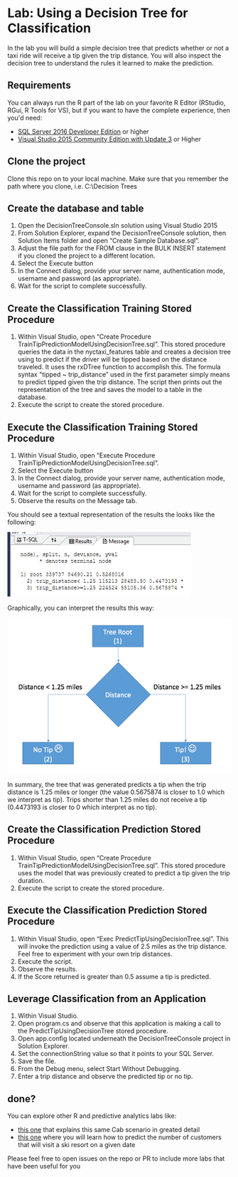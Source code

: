 # Lab: Using a Decision Tree for Classification 
 
In the lab you will build a simple decision tree that predicts whether or not a taxi ride will receive a tip given the trip distance. You will also inspect the decision tree to understand the rules it learned to make the prediction. 

## Requirements
You can always run the R part of the lab on your favorite R Editor (RStudio, RGui, R Tools for VS), but if you want to have the complete experience, then you'd need:
* [SQL Server 2016 Developer Edition](https://www.microsoft.com/en-us/sql-server/sql-server-editions-developers) or higher 
* [Visual Studio 2015 Community Edition with Update 3](http://www.visualstudio.com) or Higher 


## Clone the project
Clone this repo on to your local machine. Make sure that you remember the path where you clone, i.e. C:\Decision Trees

## Create the database and table
1.	Open the DecisionTreeConsole.sln solution using Visual Studio 2015
2.	From Solution Explorer, expand the DecisionTreeConsole solution, then Solution Items folder and open “Create Sample Database.sql”.
3.	Adjust the file path for the FROM clause in the BULK INSERT statement if you cloned the project to a different location.
4.	Select the Execute button
5.	In the Connect dialog, provide your server name, authentication mode, username and password (as appropriate).
6.	Wait for the script to complete successfully.

## Create the Classification Training Stored Procedure
1.	Within Visual Studio, open “Create Procedure TrainTipPredictionModelUsingDecisionTree.sql”. This stored procedure queries the data in the nyctaxi_features table and creates a decision tree using to predict if the driver will be tipped based on the distance traveled. It uses the rxDTree function to accomplish this. The formula syntax "tipped ~ trip_distance” used in the first parameter simply means to predict tipped given the trip distance. The script then prints out the representation of the tree and saves the model to a table in the database.
2.	Execute the script to create the stored procedure.

## Execute the Classification Training Stored Procedure
1.	Within Visual Studio, open “Execute Procedure TrainTipPredictionModelUsingDecisionTree.sql”.
2.	Select the Execute button
3.	In the Connect dialog, provide your server name, authentication mode, username and password (as appropriate).
4.	Wait for the script to complete successfully.
5.	Observe the results on the Message tab.

You should see a textual representation of the results the looks like the following:

![Fig1.TextRepresentation of results](imgs/Fig1.png) 

Graphically, you can interpret the results this way:

![Fig2.Graphical interpretation](imgs/Fig2.png)
 

In summary, the tree that was generated predicts a tip when the trip distance is 1.25 miles or longer (the value 0.5675874 is closer to 1.0 which we interpret as tip). Trips shorter than 1.25 miles do not receive a tip (0.4473193 is closer to 0 which interpret as no tip). 

## Create the Classification Prediction Stored Procedure
1.	Within Visual Studio, open “Create Procedure TrainTipPredictionModelUsingDecisionTree.sql”. This stored procedure uses the model that was previously created to predict a tip given the trip duration.
2.	Execute the script to create the stored procedure.

## Execute the Classification Prediction Stored Procedure
1.	Within Visual Studio, open “Exec PredictTipUsingDecisionTree.sql”. This will invoke the prediction using a value of 2.5 miles as the trip distance. Feel free to experiment with your own trip distances.
2.	Execute the script. 
3.	Observe the results. 
4.	If the Score returned is greater than 0.5 assume a tip is predicted.

## Leverage Classification from an Application
1.	Within Visual Studio.
2.	Open program.cs and observe that this application is making a call to the PredictTipUsingDecisionTree stored procedure.
3.	Open app.config located underneath the DecisionTreeConsole project in Solution Explorer.
4.	Set the connectionString value so that it points to your SQL Server.
5.	Save the file.
6.	From the Debug menu, select Start Without Debugging.
7.	Enter a trip distance and observe the predicted tip or no tip.

## done?
You can explore other R and predictive analytics labs like:
* [this one](https://github.com/davidsalgado/DevsDataLabs/blob/master/Implementing%20Predictive%20Analytics/scripts/Lab.md) that explains this same Cab scenario in greated detail
* [this one](https://medium.com/@davidsb/datascience-for-developers-build-your-first-predictive-model-with-r-a798f684752f) where you will learn how to predict the number of customers that will visit a ski resort on a given date

Please feel free to open issues on the repo or PR to include more labs that have been useful for you

